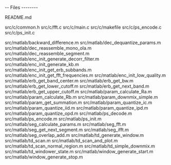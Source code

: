 

-- Files --------

README.md

src/c/common.h
src/c/fft.c
src/c/main.c
src/c/makefile
src/c/ps_encode.c
src/c/ps_init.c

src/matlab/backward_difference.m
src/matlab/dec_dequantize_params.m
src/matlab/dec_reassemble_mono_ola.m
src/matlab/dec_reassemble_segment.m
src/matlab/enc_init_generate_decorr_filter.m
src/matlab/enc_init_generate_kb.m
src/matlab/enc_init_get_erb_subbands.m
src/matlab/enc_init_get_fft_frequencies.m
src/matlab/enc_init_low_quality.m
src/matlab/erb_get_band_center.m
src/matlab/erb_get_bw.m
src/matlab/erb_get_lower_cutoff.m
src/matlab/erb_get_next_band.m
src/matlab/erb_get_upper_cutoff.m
src/matlab/param_calculate_Ra.m
src/matlab/param_calculate_Rb.m
src/matlab/param_downmix_simple.m
src/matlab/param_get_summation.m
src/matlab/param_quantize_ic.m
src/matlab/param_quantize_iid.m
src/matlab/param_quantize_ipd.m
src/matlab/param_quantize_opd.m
src/matlab/ps_decode.m
src/matlab/ps_encode.m
src/matlab/ps_init.m
src/matlab/seg_calculate_params.m
src/matlab/seg_fft.m
src/matlab/seg_get_next_segment.m
src/matlab/seg_ifft.m
src/matlab/seg_overlap_add.m
src/matlab/td_generate_window.m
src/matlab/td_scan.m
src/matlab/td_scan_and_plot.m
src/matlab/td_scan_normal_region.m
src/matlab/td_simple_downmix.m
src/matlab/td_windower_state.m
src/matlab/window_generate_start.m
src/matlab/window_generate_stop.m
